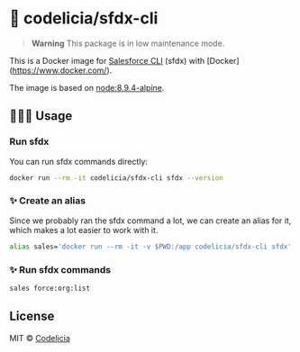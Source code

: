 # 🍟 codelicia/sfdx-cli

> **Warning**
> This package is in low maintenance mode.

This is a Docker image for [Salesforce CLI](https://developer.salesforce.com/tools/sfdxcli) (sfdx) with [Docker]
(https://www.docker.com/).

The image is based on [node:8.9.4-alpine](https://hub.docker.com/_/node/).

## 👩🏻‍🏫 Usage

### Run sfdx

You can run sfdx commands directly:

```bash
docker run --rm -it codelicia/sfdx-cli sfdx --version
```

### ✨ Create an alias

Since we probably ran the sfdx command a lot, we can create an alias for it, which makes a lot easier to work with it.

```bash
alias sales='docker run --rm -it -v $PWD:/app codelicia/sfdx-cli sfdx'
```

### ✨ Run sfdx commands

```bash
sales force:org:list
```

## License

MIT © [Codelicia](https://github.com/codelicia)
